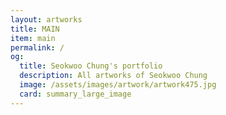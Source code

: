 ```yaml
---
layout: artworks
title: MAIN
item: main
permalink: /
og:
  title: Seokwoo Chung's portfolio
  description: All artworks of Seokwoo Chung
  image: /assets/images/artwork/artwork475.jpg
  card: summary_large_image
---
```

